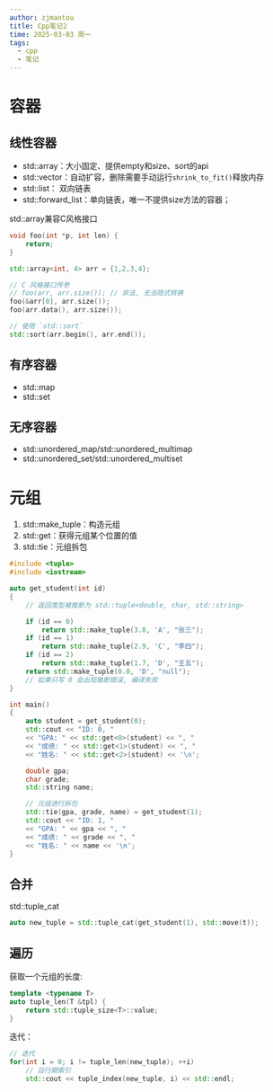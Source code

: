 ```yaml
---
author: zjmantou
title: Cpp笔记2
time: 2025-03-03 周一
tags:
  - cpp
  - 笔记
---
```

# 容器

## 线性容器

- std::array：大小固定、提供empty和size、sort的api
- std::vector：自动扩容，删除需要手动运行`shrink_to_fit()`释放内存
- std::list： 双向链表
- std::forward_list：单向链表，唯一不提供size方法的容器；

std::array兼容C风格接口

```cpp
void foo(int *p, int len) {
    return;
}

std::array<int, 4> arr = {1,2,3,4};

// C 风格接口传参
// foo(arr, arr.size()); // 非法, 无法隐式转换
foo(&arr[0], arr.size());
foo(arr.data(), arr.size());

// 使用 `std::sort`
std::sort(arr.begin(), arr.end());
```

## 有序容器

- std::map
- std::set

## 无序容器

- std::unordered_map/std::unordered_multimap
- std::unordered_set/std::unordered_multiset

# 元组

1. std::make_tuple：构造元组
2. std::get：获得元组某个位置的值
3. std::tie：元组拆包
```cpp
#include <tuple>
#include <iostream>

auto get_student(int id)
{
    // 返回类型被推断为 std::tuple<double, char, std::string>

    if (id == 0)
        return std::make_tuple(3.8, 'A', "张三");
    if (id == 1)
        return std::make_tuple(2.9, 'C', "李四");
    if (id == 2)
        return std::make_tuple(1.7, 'D', "王五");
    return std::make_tuple(0.0, 'D', "null");
    // 如果只写 0 会出现推断错误, 编译失败
}

int main()
{
    auto student = get_student(0);
    std::cout << "ID: 0, "
    << "GPA: " << std::get<0>(student) << ", "
    << "成绩: " << std::get<1>(student) << ", "
    << "姓名: " << std::get<2>(student) << '\n';

    double gpa;
    char grade;
    std::string name;

    // 元组进行拆包
    std::tie(gpa, grade, name) = get_student(1);
    std::cout << "ID: 1, "
    << "GPA: " << gpa << ", "
    << "成绩: " << grade << ", "
    << "姓名: " << name << '\n';
}

```

## 合并

std::tuple_cat

```cpp
auto new_tuple = std::tuple_cat(get_student(1), std::move(t));
```

## 遍历

获取一个元组的长度:
```cpp
template <typename T>
auto tuple_len(T &tpl) {
    return std::tuple_size<T>::value;
}
```

迭代：
```cpp
// 迭代
for(int i = 0; i != tuple_len(new_tuple); ++i)
    // 运行期索引
    std::cout << tuple_index(new_tuple, i) << std::endl;
```
